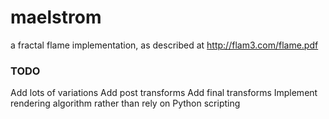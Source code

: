 # maelstrom
a fractal flame implementation, as described at http://flam3.com/flame.pdf

### TODO
Add lots of variations
Add post transforms
Add final transforms
Implement rendering algorithm rather than rely on Python scripting